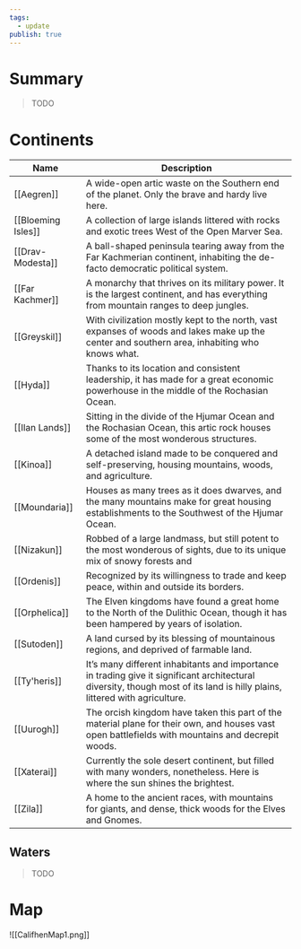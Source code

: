 ```yaml
---
tags:
  - update
publish: true
---
```

# Summary
 > TODO
# Continents
| Name | Description |
| ---- | ---- |
| [[Aegren]] | A wide-open artic waste on the Southern end of the planet. Only the brave and hardy live here. |
| [[Bloeming Isles]] | A collection of large islands littered with rocks and exotic trees West of the Open Marver Sea. |
| [[Drav-Modesta]] | A ball-shaped peninsula tearing away from the Far Kachmerian continent, inhabiting the de-facto democratic political system. |
| [[Far Kachmer]] | A monarchy that thrives on its military power. It is the largest continent, and has everything from mountain ranges to deep jungles. |
| [[Greyskil]] | With civilization mostly kept to the north, vast expanses of woods and lakes make up the center and southern area, inhabiting who knows what. |
| [[Hyda]] | Thanks to its location and consistent leadership, it has made for a great economic powerhouse in the middle of the Rochasian Ocean. |
| [[Ilan Lands]] | Sitting in the divide of the Hjumar Ocean and the Rochasian Ocean, this artic rock houses some of the most wonderous structures. |
| [[Kinoa]] | A detached island made to be conquered and self-preserving, housing mountains, woods, and agriculture. |
| [[Moundaria]] | Houses as many trees as it does dwarves, and the many mountains make for great housing establishments to the Southwest of the Hjumar Ocean. |
| [[Nizakun]] | Robbed of a large landmass, but still potent to the most wonderous of sights, due to its unique mix of snowy forests and |
| [[Ordenis]] | Recognized by its willingness to trade and keep peace, within and outside its borders. |
| [[Orphelica]] | The Elven kingdoms have found a great home to the North of the Dulithic Ocean, though it has been hampered by years of isolation. |
| [[Sutoden]] | A land cursed by its blessing of mountainous regions, and deprived of farmable land. |
| [[Ty'heris]] | It’s many different inhabitants and importance in trading give it significant architectural diversity, though most of its land is hilly plains, littered with agriculture. |
| [[Uurogh]] | The orcish kingdom have taken this part of the material plane for their own, and houses vast open battlefields with mountains and decrepit woods. |
| [[Xaterai]] | Currently the sole desert continent, but filled with many wonders, nonetheless. Here is where the sun shines the brightest. |
| [[Zila]] | A home to the ancient races, with mountains for giants, and dense, thick woods for the Elves and Gnomes. |
## Waters
 > TODO
# Map
![[CalifhenMap1.png]]

